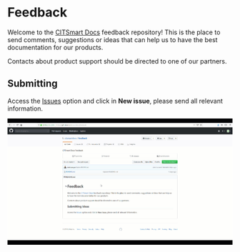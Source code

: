 # Feedback

Welcome to the [CITSmart Docs][1] feedback repository! This is the place to send comments, suggestions or ideas that can help us to have the best documentation for our products.

Contacts about product support should be directed to one of our partners.

## Submitting

Access the [Issues][2] option and click in **New issue**, please send all relevant information.

![New Issue][3]

[1]:https://docs.citsmart.com
[2]:https://github.com/citsmartdocs/feedback/issues
[3]:images/new-issue.gif
